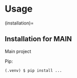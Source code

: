 # Usage

(installation)=

## Installation for MAIN

Main project

Pip:

```console
(.venv) $ pip install ...
```
